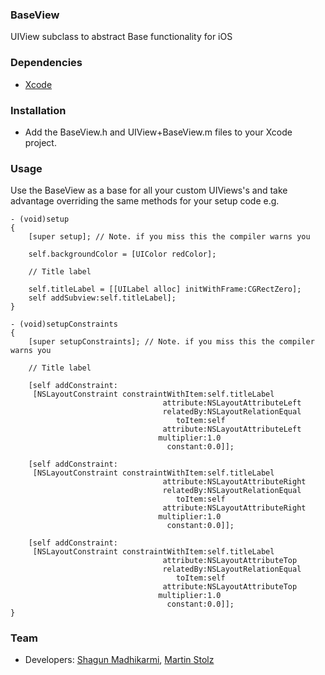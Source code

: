 ### BaseView

UIView subclass to abstract Base functionality for iOS

### Dependencies 

* [Xcode](https://itunes.apple.com/gb/app/xcode/id497799835?mt=12#)

### Installation

- Add the BaseView.h and UIView+BaseView.m files to your Xcode project.

### Usage

Use the BaseView as a base for all your custom UIViews's and take advantage overriding the same methods for your setup code e.g.

    - (void)setup
    {
    	[super setup]; // Note. if you miss this the compiler warns you

    	self.backgroundColor = [UIColor redColor];
    	
		// Title label
		
    	self.titleLabel = [[UILabel alloc] initWithFrame:CGRectZero];
    	self addSubview:self.titleLabel];
    }
    
	- (void)setupConstraints
	{
    	[super setupConstraints]; // Note. if you miss this the compiler warns you
    
	    // Title label
	    
	    [self addConstraint:
	     [NSLayoutConstraint constraintWithItem:self.titleLabel
	                                  attribute:NSLayoutAttributeLeft
	                                  relatedBy:NSLayoutRelationEqual
	                                     toItem:self
	                                  attribute:NSLayoutAttributeLeft
	                                 multiplier:1.0
	                                   constant:0.0]];
	    
	    [self addConstraint:
	     [NSLayoutConstraint constraintWithItem:self.titleLabel
	                                  attribute:NSLayoutAttributeRight
	                                  relatedBy:NSLayoutRelationEqual
	                                     toItem:self
	                                  attribute:NSLayoutAttributeRight
	                                 multiplier:1.0
	                                   constant:0.0]];
	    
	    [self addConstraint:
	     [NSLayoutConstraint constraintWithItem:self.titleLabel
	                                  attribute:NSLayoutAttributeTop
	                                  relatedBy:NSLayoutRelationEqual
	                                     toItem:self
	                                  attribute:NSLayoutAttributeTop
	                                 multiplier:1.0
	                                   constant:0.0]];
	}

### Team

* Developers: [Shagun Madhikarmi](mailto:shagun@ustwo.com), [Martin Stolz](mailto:martin@ustwo.com)